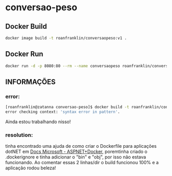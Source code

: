 # conversao-peso

## Docker Build

```bash
docker image build -t roanfranklin/conversaopeso:v1 .
```

## Docker Run

```bash
docker run -d -p 8080:80 --rm --name conversaopeso roanfranklin/conversaopeso:v1
```

## INFORMAÇÕES

### error:

```bash
[roanfranklin@zatanna conversao-peso]$ docker build -t roanfranklin/conversaopeso:v1 .
error checking context: 'syntax error in pattern'.
```

Ainda estou trabalhando nisso!

### resolution:

tinha encontrado uma ajuda de como criar o Dockerfile para aplicações dotNET em [Docs Microsoft - ASPNET+Docker](https://docs.microsoft.com/pt-br/aspnet/core/host-and-deploy/docker/building-net-docker-images?view=aspnetcore-5.0), poremtinha criado o .dockerignore e tinha adicionar o "bin\" e "obj\", por isso não estava funcionando. Ao comentar essas 2 linhas/dir o build funcionou 100% e a aplicação rodou beleza!